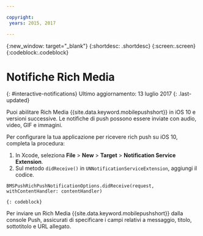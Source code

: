 ```yaml
---

copyright:
 years: 2015, 2017

---
```


{:new_window: target="_blank"}
{:shortdesc: .shortdesc}
{:screen:.screen}
{:codeblock:.codeblock}

# Notifiche Rich Media
{: #interactive-notifications}
Ultimo aggiornamento: 13 luglio 2017
{: .last-updated}


Puoi abilitare Rich Media {{site.data.keyword.mobilepushshort}} in iOS 10 e versioni successive. Le notifiche di push possono essere inviate con audio, video, GIF e immagini. 

Per configurare la tua applicazione per ricevere rich push su iOS 10, completa la procedura:  

1. In Xcode, seleziona **File** > **New** > **Target** > **Notification Service Extension**.
2. Sul metodo `didReceive()` in `UNNotificationServiceExtension`, aggiungi il codice.
```
BMSPushRichPushNotificationOptions.didReceive(request, withContentHandler: contentHandler)
```
	{: codeblock}	

Per inviare un Rich Media {{site.data.keyword.mobilepushshort}} dalla console Push, assicurati di specificare i campi relativi a messaggio, titolo, sottotitolo e URL allegato.
